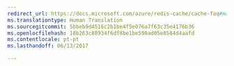 ```yaml
---
redirect_url: https://docs.microsoft.com/azure/redis-cache/cache-faq#managed-cache-service
ms.translationtype: Human Translation
ms.sourcegitcommit: 5bbeb9d4516c2b1be4f5e076a7f63c35e4176b36
ms.openlocfilehash: 18b263c88934f6df8be1be590ad05e8584d4aafd
ms.contentlocale: pt-pt
ms.lasthandoff: 06/13/2017

---
```

